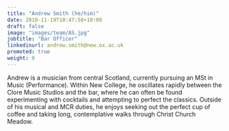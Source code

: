 ```yaml
---
title: "Andrew Smith (he/him)"
date: 2018-11-19T10:47:58+10:00
draft: false
image: "images/team/AS.jpg"
jobtitle: "Bar Officer"
linkedinurl: andrew.smith@new.ox.ac.uk
promoted: true
weight: 9
---
```


Andrew is a musician from central Scotland, currently pursuing an MSt in Music (Performance). Within New College, he oscillates rapidly between the Clore Music Studios and the bar, where he can often be found experimenting with cocktails and attempting to perfect the classics. Outside of his musical and MCR duties, he enjoys seeking out the perfect cup of coffee and taking long, contemplative walks through Christ Church Meadow.
